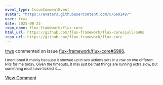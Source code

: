 ```yaml
---
event_type: IssueCommentEvent
avatar: "https://avatars.githubusercontent.com/u/660149?"
user: trws
date: 2025-08-25
repo_name: flux-framework/flux-core
html_url: https://github.com/flux-framework/flux-core/pull/6986
repo_url: https://github.com/flux-framework/flux-core
---
```


<a href='https://github.com/trws' target='_blank'>trws</a> commented on issue <a href='https://github.com/flux-framework/flux-core/pull/6986' target='_blank'>flux-framework/flux-core#6986</a>.

<small>I mentioned it mainly because it showed up in two actions sets in a row on two different PRs for me today. Given the timeouts, it may just be that things are running extra slow, but something must have tickled it....</small>

<a href='https://github.com/flux-framework/flux-core/pull/6986' target='_blank'>View Comment</a>